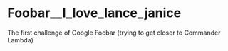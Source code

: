 # Foobar__I_love_lance_janice
The first challenge of Google Foobar (trying to get closer to Commander Lambda)
